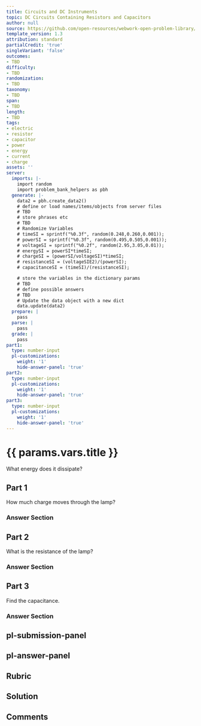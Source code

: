 ```yaml
---
title: Circuits and DC Instruments
topic: DC Circuits Containing Resistors and Capacitors
author: null
source: https://github.com/open-resources/webwork-open-problem-library/tree/master/Contrib/BrockPhysics/College_Physics_Urone/21.Circuits_and_DC_Instruments/21-06.DC_Circuits_Containing_Resistors_and_Capacitors/NU_U17_21_06_012.pg
template_version: 1.3
attribution: standard
partialCredit: 'true'
singleVariant: 'false'
outcomes:
- TBD
difficulty:
- TBD
randomization:
- TBD
taxonomy:
- TBD
span:
- TBD
length:
- TBD
tags:
- electric
- resistor
- capacitor
- power
- energy
- current
- charge
assets: ''
server:
  imports: |-
    import random
    import problem_bank_helpers as pbh
  generate: |-
    data2 = pbh.create_data2()
    # define or load names/items/objects from server files
    # TBD
    # store phrases etc
    # TBD
    # Randomize Variables
    # timeSI = sprintf("%0.3f", random(0.248,0.260,0.001));
    # powerSI = sprintf("%0.3f", random(0.495,0.505,0.001));
    # voltageSI = sprintf("%0.2f", random(2.95,3.05,0.01));
    # energySI = powerSI*timeSI;
    # chargeSI = (powerSI/voltageSI)*timeSI;
    # resistanceSI = (voltageSIE2)/(powerSI);
    # capacitanceSI = (timeSI)/(resistanceSI);

    # store the variables in the dictionary params
    # TBD
    # define possible answers
    # TBD
    # Update the data object with a new dict
    data.update(data2)
  prepare: |
    pass
  parse: |
    pass
  grade: |
    pass
part1:
  type: number-input
  pl-customizations:
    weight: '1'
    hide-answer-panel: 'true'
part2:
  type: number-input
  pl-customizations:
    weight: '1'
    hide-answer-panel: 'true'
part3:
  type: number-input
  pl-customizations:
    weight: '1'
    hide-answer-panel: 'true'
---
```


# {{ params.vars.title }} 


What energy does it dissipate?

## Part 1 
How much charge moves through the lamp? 


 ### Answer Section

## Part 2 
What is the resistance of the lamp? 


 ### Answer Section

## Part 3 
Find the capacitance. 


 ### Answer Section


## pl-submission-panel 


## pl-answer-panel 


## Rubric 


## Solution 


## Comments 


